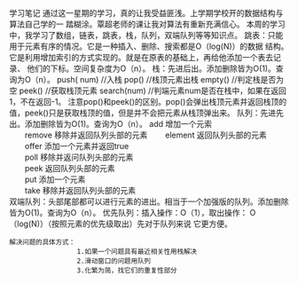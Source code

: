 学习笔记
      通过这一星期的学习，真的让我受益匪浅。上学期学校开的数据结构与算法自己学的一
踏糊涂。覃超老师的课让我对算法有重新充满信心。
      本周的学习中，我学习了数组，链表，跳表，栈，队列，双端队列等等知识点。
      跳表：只能用于元素有序的情况。它是一种插入、删除、搜索都是O（log(N)）的数据
结构。它是利用增加索引的方式实现的。就是在原表的基础上，再给他添加一个表去记录、
他们的下标。空间复杂度为O（n）。
     栈：先进后出。添加删除皆为O(1)。查询为O（n）。
         push( num) //入栈
         pop() //栈顶元素出栈
         empty() //判定栈是否为空
         peek() //获取栈顶元素
         search(num) //判端元素num是否在栈中，如果在返回1，不在返回-1。
         注意pop()和peek()的区别。pop()会弹出栈顶元素并返回栈顶的值，peek()只是获取栈顶的值，但是并不会把元素从栈顶弹出来。
     队列：先进先出。添加删除皆为O(1)。查询为O（n）。
       add        增加一个元索                 
　　remove   移除并返回队列头部的元素 
　　element  返回队列头部的元素             
　　offer       添加一个元素并返回true       
　　poll         移除并返问队列头部的元素    
　　peek       返回队列头部的元素             
　　put         添加一个元素                    
　　take        移除并返回队列头部的元素  
    双端队列：头部尾部都可以进行元素的进出。相当于一个加强版的队列。添加删除皆为O(1)。查询为O（n）。
    优先队列：插入操作：O（1），取出操作：  O（log(N)）（按照元素的优先级取出）先对于队列来说 它更方便。
    
    解决问题的具体方式：
                     1.如果一个问题具有最近相关性用栈解决
                     2.滑动窗口的问题用队列
                     3.化繁为简，找它们的重复性部分
                     

   